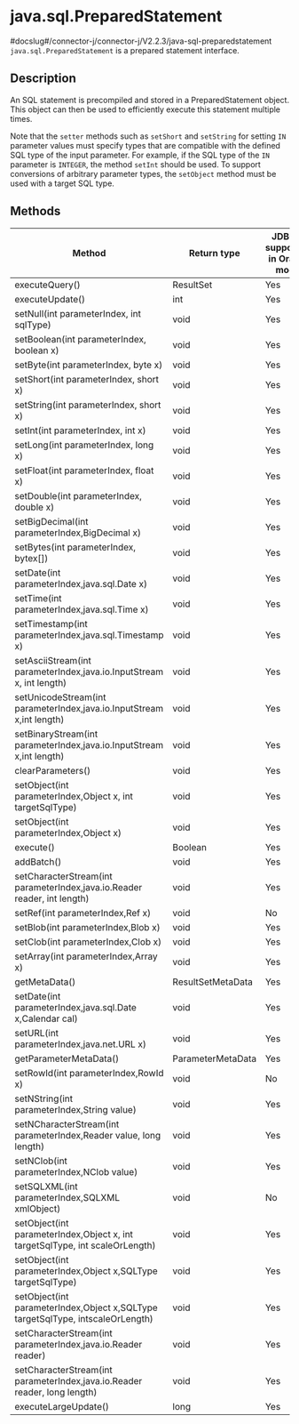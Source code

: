 java.sql.PreparedStatement 
===============================================
#docslug#/connector-j/connector-j/V2.2.3/java-sql-preparedstatement
`java.sql.PreparedStatement` is a prepared statement interface. 

Description 
--------------------------------

An SQL statement is precompiled and stored in a PreparedStatement object. This object can then be used to efficiently execute this statement multiple times. 

Note that the `setter` methods such as `setShort` and `setString` for setting `IN` parameter values must specify types that are compatible with the defined SQL type of the input parameter. For example, if the SQL type of the `IN` parameter is `INTEGER`, the method `setInt` should be used. To support conversions of arbitrary parameter types, the `setObject` method must be used with a target SQL type.

Methods 
----------------------------



|                                     Method                                     |    Return type    | JDBC 4 supported in Oracle mode | JDBC 4 supported in MySQL mode |
|--------------------------------------------------------------------------------|-------------------|---------------------------------|--------------------------------|
| executeQuery()                                                                 | ResultSet         | Yes                             | Yes                            |
| executeUpdate()                                                                | int               | Yes                             | Yes                            |
| setNull(int parameterIndex, int sqlType)                                       | void              | Yes                             | Yes                            |
| setBoolean(int parameterIndex, boolean x)                                      | void              | Yes                             | Yes                            |
| setByte(int parameterIndex, byte x)                                            | void              | Yes                             | Yes                            |
| setShort(int parameterIndex, short x)                                          | void              | Yes                             | Yes                            |
| setString(int parameterIndex, short x)                                         | void              | Yes                             | Yes                            |
| setInt(int parameterIndex, int x)                                              | void              | Yes                             | Yes                            |
| setLong(int parameterIndex, long x)                                            | void              | Yes                             | Yes                            |
| setFloat(int parameterIndex, float x)                                          | void              | Yes                             | Yes                            |
| setDouble(int parameterIndex, double x)                                        | void              | Yes                             | Yes                            |
| setBigDecimal(int parameterIndex,BigDecimal x)                                 | void              | Yes                             | Yes                            |
| setBytes(int parameterIndex, bytex\[\])                                        | void              | Yes                             | Yes                            |
| setDate(int parameterIndex,java.sql.Date x)                                    | void              | Yes                             | Yes                            |
| setTime(int parameterIndex,java.sql.Time x)                                    | void              | Yes                             | Yes                            |
| setTimestamp(int parameterIndex,java.sql.Timestamp x)                          | void              | Yes                             | Yes                            |
| setAsciiStream(int parameterIndex,java.io.InputStream x, int length)           | void              | Yes                             | Yes                            |
| setUnicodeStream(int parameterIndex,java.io.InputStream x,int length)          | void              | Yes                             | Yes                            |
| setBinaryStream(int parameterIndex,java.io.InputStream x,int length)           | void              | Yes                             | Yes                            |
| clearParameters()                                                              | void              | Yes                             | Yes                            |
| setObject(int parameterIndex,Object x, int targetSqlType)                      | void              | Yes                             | Yes                            |
| setObject(int parameterIndex,Object x)                                         | void              | Yes                             | Yes                            |
| execute()                                                                      | Boolean           | Yes                             | Yes                            |
| addBatch()                                                                     | void              | Yes                             | Yes                            |
| setCharacterStream(int parameterIndex,java.io.Reader reader, int length)       | void              | Yes                             | Yes                            |
| setRef(int parameterIndex,Ref x)                                               | void              | No                              | No                             |
| setBlob(int parameterIndex,Blob x)                                             | void              | Yes                             | Yes                            |
| setClob(int parameterIndex,Clob x)                                             | void              | Yes                             | Yes                            |
| setArray(int parameterIndex,Array x)                                           | void              | Yes                             | Yes                            |
| getMetaData()                                                                  | ResultSetMetaData | Yes                             | Yes                            |
| setDate(int parameterIndex,java.sql.Date x,Calendar cal)                       | void              | Yes                             | Yes                            |
| setURL(int parameterIndex,java.net.URL x)                                      | void              | Yes                             | Yes                            |
| getParameterMetaData()                                                         | ParameterMetaData | Yes                             | Yes                            |
| setRowId(int parameterIndex,RowId x)                                           | void              | No                              | No                             |
| setNString(int parameterIndex,String value)                                    | void              | Yes                             | Yes                            |
| setNCharacterStream(int parameterIndex,Reader value, long length)              | void              | Yes                             | Yes                            |
| setNClob(int parameterIndex,NClob value)                                       | void              | Yes                             | Yes                            |
| setSQLXML(int parameterIndex,SQLXML xmlObject)                                 | void              | No                              | No                             |
| setObject(int parameterIndex,Object x, int targetSqlType, int scaleOrLength)   | void              | Yes                             | Yes                            |
| setObject(int parameterIndex,Object x,SQLType targetSqlType)                   | void              | Yes                             | Yes                            |
| setObject(int parameterIndex,Object x,SQLType targetSqlType, intscaleOrLength) | void              | Yes                             | Yes                            |
| setCharacterStream(int parameterIndex,java.io.Reader reader)                   | void              | Yes                             | Yes                            |
| setCharacterStream(int parameterIndex,java.io.Reader reader, long length)      | void              | Yes                             | Yes                            |
| executeLargeUpdate()                                                           | long              | Yes                             | Yes                            |




